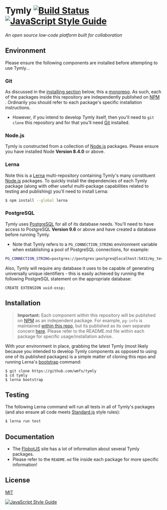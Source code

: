 
# Tymly [![Build Status](https://travis-ci.org/wmfs/tymly.svg?branch=master)](https://travis-ci.org/wmfs/tymly) [![JavaScript Style Guide](https://img.shields.io/badge/code_style-standard-brightgreen.svg)](https://standardjs.com)

_An open source low-code platform built for collaboration_

## <a name="environment-variables"></a>Environment 

Please ensure the following components are installed before attempting to use Tymly...

### Git

As discussed in the [installing section](#installing) below, this a [monorepo](https://danluu.com/monorepo/). As such, each of the packages inside this repository are independently published on [NPM](https://www.npmjs.com/)
. Ordinarily you should refer to each package's specific installation instructions.

* However, if you intend to develop Tymly itself, then you'll need to `git clone` this repository and for that you'll need [Git](https://git-scm.com/downloads) installed. 

### Node.js

Tymly is constructed from a collection of [Node.js](https://nodejs.org/en/) packages.
Please ensure you have installed Node __Version 8.4.0__ or above. 

### Lerna

Note this is a [Lerna](https://lernajs.io/) multi-repository containing Tymly's many constituent [Node.js](https://nodejs.org/en/) packages.
To quickly install the dependencies of each Tymly package (along with other useful multi-package capabilities related to testing and publishing) you'll need to install Lerna:    

```bash
$ npm install --global lerna
```

### PostgreSQL

Tymly uses [PostgreSQL](https://www.postgresql.org/about/) for all of its database needs. 
You'll need to have access to PostgreSQL __Version 9.6__ or above and have created a database before running Tymly.   


* Note that Tymly refers to a `PG_CONNECTION_STRING` environment variable when establishing a pool of PostgreSQL connections, for example: 

``` bash
PG_CONNECTION_STRING=postgres://postgres:postgres@localhost:5432/my_test_db
```

Also, Tymly will require any database it uses to be capable of generating universally unique identifiers - this is easily achieved by running the following PostgreSQL statement on the appropriate database:

```
CREATE EXTENSION uuid-ossp;
```


## <a name="installing"></a>Installation

> __Important:__ Each component within this repository will be published on [NPM](https://www.npmjs.com/) as an independent package.
For example, `pg-info` is maintained [within this repo](https://github.com/wmfs/tymly/tree/master/packages/pg-info), but its published as its own separate concern [here](https://www.npmjs.com/package/pg-info). Please refer to the README.md file within each package for specific usage/installation advise.  

With your environment in place, grabbing the latest Tymly (most likely because you intended to develop Tymly components as opposed to using one of its published packages) is a simple matter of cloning this repo and running Lerna's [bootstrap](https://lernajs.io/#command-bootstrap) command: 

```
$ git clone https://github.com/wmfs/tymly
$ cd tymly
$ lerna bootstrap
```

## <a name="test"></a>Testing

The following Lerna command will run all tests in all of Tymly's packages (and also ensure all code meets [Standard.js](https://standardjs.com/) style rules):

``` bash
$ lerna run test
```

## <a name="documentation"></a>Documentation

* The [FlobotJS](http://www.flobotjs.io) site has a lot of information about several Tymly packages.
* Please refer to the `README.md` file inside each package for more specific information!


## <a name="license"></a>License

[MIT](https://github.com/wmfs/tymly/blob/master/LICENSE)

[![JavaScript Style Guide](https://cdn.rawgit.com/standard/standard/master/badge.svg)](https://github.com/standard/standard)